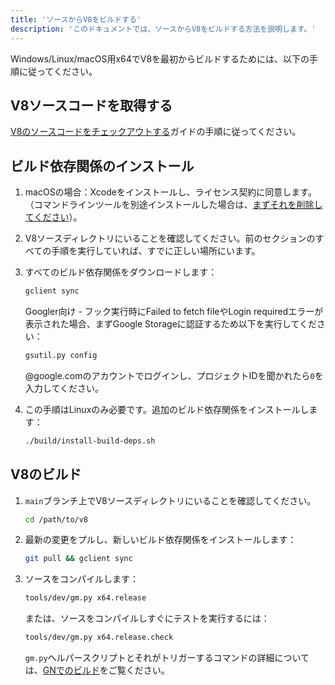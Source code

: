 ```yaml
---
title: 'ソースからV8をビルドする'
description: 'このドキュメントでは、ソースからV8をビルドする方法を説明します。'
---
```

Windows/Linux/macOS用x64でV8を最初からビルドするためには、以下の手順に従ってください。

## V8ソースコードを取得する

[V8のソースコードをチェックアウトする](/docs/source-code)ガイドの手順に従ってください。

## ビルド依存関係のインストール

1. macOSの場合：Xcodeをインストールし、ライセンス契約に同意します。（コマンドラインツールを別途インストールした場合は、[まずそれを削除してください](https://bugs.chromium.org/p/chromium/issues/detail?id=729990#c1)）。

1. V8ソースディレクトリにいることを確認してください。前のセクションのすべての手順を実行していれば、すでに正しい場所にいます。

1. すべてのビルド依存関係をダウンロードします：

   ```bash
   gclient sync
   ```

   Googler向け - フック実行時にFailed to fetch fileやLogin requiredエラーが表示された場合、まずGoogle Storageに認証するため以下を実行してください：

   ```bash
   gsutil.py config
   ```

   @google.comのアカウントでログインし、プロジェクトIDを聞かれたら`0`を入力してください。

1. この手順はLinuxのみ必要です。追加のビルド依存関係をインストールします：

    ```bash
    ./build/install-build-deps.sh
    ```

## V8のビルド

1. `main`ブランチ上でV8ソースディレクトリにいることを確認してください。

    ```bash
    cd /path/to/v8
    ```

1. 最新の変更をプルし、新しいビルド依存関係をインストールします：

    ```bash
    git pull && gclient sync
    ```

1. ソースをコンパイルします：

    ```bash
    tools/dev/gm.py x64.release
    ```

    または、ソースをコンパイルしすぐにテストを実行するには：

    ```bash
    tools/dev/gm.py x64.release.check
    ```

    `gm.py`ヘルパースクリプトとそれがトリガーするコマンドの詳細については、[GNでのビルド](/docs/build-gn)をご覧ください。
